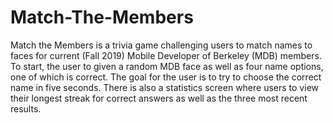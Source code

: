 # Match-The-Members
Match the Members is a trivia game challenging users to match names to faces for current (Fall 2019) Mobile Developer of Berkeley (MDB) members. To start, the user to given a random MDB face as well as four name options, one of which is correct. The goal for the user is to try to choose the correct name in five seconds. There is also a statistics screen where users to view their longest streak for correct answers as well as the three most recent results.

